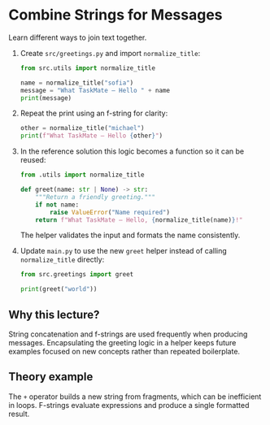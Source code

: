 # Combine Strings for Messages

Learn different ways to join text together.

1. Create `src/greetings.py` and import `normalize_title`:
   ```python
   from src.utils import normalize_title

   name = normalize_title("sofia")
   message = "What TaskMate – Hello " + name
   print(message)
   ```
2. Repeat the print using an f-string for clarity:
   ```python
   other = normalize_title("michael")
   print(f"What TaskMate – Hello {other}")
   ```
3. In the reference solution this logic becomes a function so it can be reused:
   ```python
   from .utils import normalize_title

   def greet(name: str | None) -> str:
       """Return a friendly greeting."""
       if not name:
           raise ValueError("Name required")
       return f"What TaskMate – Hello, {normalize_title(name)}!"
   ```
   The helper validates the input and formats the name consistently.

4. Update `main.py` to use the new `greet` helper instead of calling
   `normalize_title` directly:
   ```python
   from src.greetings import greet

   print(greet("world"))
   ```

## Why this lecture?

String concatenation and f-strings are used frequently when producing
messages. Encapsulating the greeting logic in a helper keeps future
examples focused on new concepts rather than repeated boilerplate.
## Theory example
The `+` operator builds a new string from fragments, which can be inefficient in loops. F-strings evaluate expressions and produce a single formatted result.
